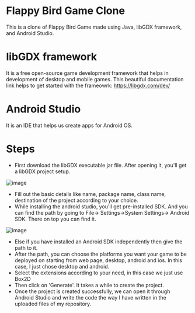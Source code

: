 # Flappy Bird Game Clone

This is a clone of Flappy Bird Game made using Java, libGDX framework, and Android Studio.

# libGDX framework

It is a free open-source game development framework that helps in development of desktop and mobile games. This beautiful documentation link helps to get started with the frameowrk: https://libgdx.com/dev/

# Android Studio

It is an IDE that helps us create apps for Android OS. 

# Steps

- First download the libGDX executable jar file. After opening it, you'll get a libGDX project setup.

![image](https://user-images.githubusercontent.com/57268153/122533691-79358600-d03f-11eb-960d-1e14095150bc.png)

- Fill out the basic details like name, package name, class name, destination of the project according to your choice.
- While installing the android studio, you'll get pre-installed SDK. And you can find the path by going to File-> Settings->System Settings-> Android SDK.
There on top you can find it.

![image](https://user-images.githubusercontent.com/57268153/122533419-2cea4600-d03f-11eb-970b-7d38338b96e4.png)

-  Else if you have installed an Android SDK independently then give the path to it.
-  After the path, you can choose the platforms you want your game to be deployed on starting from web page, desktop, android and ios. In this case, I just chose desktop and android.
-  Select the extensions according to your need, in this case we just use Box2D
-  Then click on 'Generate'. It takes a while to create the project.
-  Once the project is created successfully, we can open it through Android Studio and write the code the way I have written in the uploaded files of my repository.





